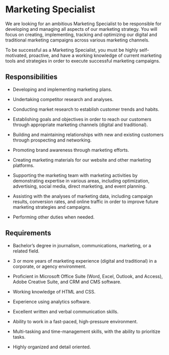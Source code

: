 # Marketing Specialist

We are looking for an ambitious Marketing Specialist to be responsible for developing and managing all aspects of our marketing strategy. You will focus on creating, implementing, tracking and optimizing our digital and traditional marketing campaigns across various marketing channels.

To be successful as a Marketing Specialist, you must be highly self-motivated, proactive, and have a working knowledge of current marketing tools and strategies in order to execute successful marketing campaigns.

## Responsibilities

* Developing and implementing marketing plans.

* Undertaking competitor research and analyses.

* Conducting market research to establish customer trends and habits.

* Establishing goals and objectives in order to reach our customers through appropriate marketing channels (digital and traditional).

* Building and maintaining relationships with new and existing customers through prospecting and networking.

* Promoting brand awareness through marketing efforts.

* Creating marketing materials for our website and other marketing platforms.

* Supporting the marketing team with marketing activities by demonstrating expertise in various areas, including optimization, advertising, social media, direct marketing, and event planning.

* Assisting with the analyses of marketing data, including campaign results, conversion rates, and online traffic in order to improve future marketing strategies and campaigns.

* Performing other duties when needed.

## Requirements

* Bachelor’s degree in journalism, communications, marketing, or a related field.

* 3 or more years of marketing experience (digital and traditional) in a corporate, or agency environment.

* Proficient in Microsoft Office Suite (Word, Excel, Outlook, and Access), Adobe Creative Suite, and CRM and CMS software.

* Working knowledge of HTML and CSS.

* Experience using analytics software.

* Excellent written and verbal communication skills.

* Ability to work in a fast-paced, high-pressure environment.

* Multi-tasking and time-management skills, with the ability to prioritize tasks.

* Highly organized and detail oriented.

